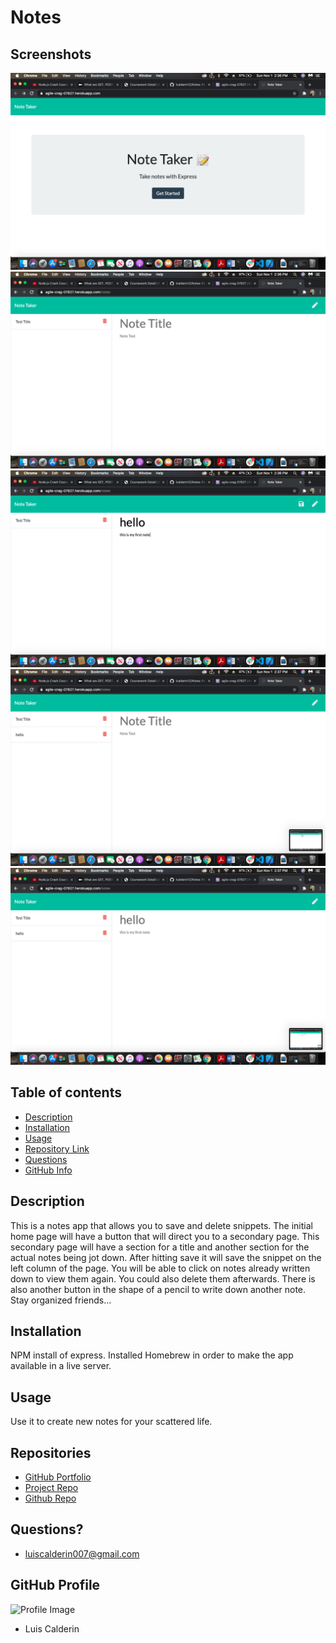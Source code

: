 # Notes

## Screenshots
![](img/home.png)
![](img/note.png)
![](img/first.png)
![](img/saved.png)
![](img/view.png)

## Table of contents
- [Description](#Description)
- [Installation](#Installation)
- [Usage](#Usage)
- [Repository Link](#Repositories)
- [Questions](#Questions?)
- [GitHub Info](#GitHub) 
## Description 
This is a notes app that allows you to save and delete snippets. The initial home page will have a button that will direct you to a secondary page. This secondary page will have a section for a title and another section for the actual notes being jot down. After hitting save it will save the snippet on the left column of the page. You will be able to click on notes already written down to view them again. You could also delete them afterwards. There is also another button in the shape of a pencil to write down another note. Stay organized friends…
## Installation
NPM install of express. Installed Homebrew in order to make the app available in a live server.
## Usage
Use it to create new notes for your scattered life.
## Repositories
- [GitHub Portfolio](https://github.com/lcalderin12)
- [Project Repo](https://agile-crag-07827.herokuapp.com/)
- [Github Repo](https://github.com/lcalderin12/Notes)
## Questions?
- luiscalderin007@gmail.com
## GitHub Profile
![Profile Image](https://avatars2.githubusercontent.com/u/24910227?v=4)
- Luis Calderin
